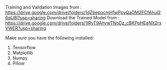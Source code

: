 Training and Validation Images from : https://drive.google.com/drive/folders/1dZbepocmH1wPpyQaOM2FCfAhuI26qU8l?usp=sharing
Download the Trained Model from : https://drive.google.com/drive/folders/1lRyT9AhvwTNoDz_cBKPpHEeNX2rxVWER?usp=sharing

Make sure you have the following installed:
1. Tensorflow
2. Matplotlib
3. Numpy
4. Pillow

